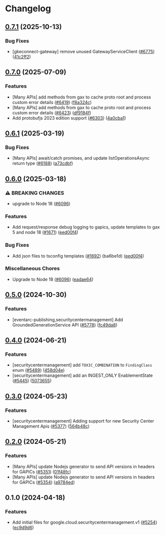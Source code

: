 # Changelog

## [0.7.1](https://github.com/googleapis/google-cloud-node/compare/securitycentermanagement-v0.7.0...securitycentermanagement-v0.7.1) (2025-10-13)


### Bug Fixes

* [gkeconnect-gateway] remove unused GatewayServiceClient ([#6775](https://github.com/googleapis/google-cloud-node/issues/6775)) ([41c2ff2](https://github.com/googleapis/google-cloud-node/commit/41c2ff2851b5fdadabf4f9bd3500167c34b32ff7))

## [0.7.0](https://github.com/googleapis/google-cloud-node/compare/securitycentermanagement-v0.6.1...securitycentermanagement-v0.7.0) (2025-07-09)


### Features

* [Many APIs] add methods from gax to cache proto root and process custom error details ([#6419](https://github.com/googleapis/google-cloud-node/issues/6419)) ([f8a324c](https://github.com/googleapis/google-cloud-node/commit/f8a324ca5c3bc0f730e4ed67d9407c44f2414936))
* [Many APIs] add methods from gax to cache proto root and process custom error details ([#6423](https://github.com/googleapis/google-cloud-node/issues/6423)) ([df9184f](https://github.com/googleapis/google-cloud-node/commit/df9184fe9fb00013ef519f093c4de5fd54ec2ce9))
* Add protobufjs 2023 edition support ([#6303](https://github.com/googleapis/google-cloud-node/issues/6303)) ([4a0cba1](https://github.com/googleapis/google-cloud-node/commit/4a0cba1e41a9aeb9c15ad31487ef013c8277cfef))

## [0.6.1](https://github.com/googleapis/google-cloud-node/compare/securitycentermanagement-v0.6.0...securitycentermanagement-v0.6.1) (2025-03-19)


### Bug Fixes

* [Many APIs] await/catch promises, and update listOperationsAsync return type ([#6188](https://github.com/googleapis/google-cloud-node/issues/6188)) ([a73cdbf](https://github.com/googleapis/google-cloud-node/commit/a73cdbfe33d5ba9952f0c87cb9d5d12ee8753dd2))

## [0.6.0](https://github.com/googleapis/google-cloud-node/compare/securitycentermanagement-v0.5.0...securitycentermanagement-v0.6.0) (2025-03-18)


### ⚠ BREAKING CHANGES

* upgrade to Node 18 ([#6096](https://github.com/googleapis/google-cloud-node/issues/6096))

### Features

* Add request/response debug logging to gapics, update templates to gax 5 and node 18 ([#1671](https://github.com/googleapis/google-cloud-node/issues/1671)) ([eed00f4](https://github.com/googleapis/google-cloud-node/commit/eed00f4e4de22392db3a440a20486c3eeb9d33a6))


### Bug Fixes

* Add json files to tsconfig templates ([#1692](https://github.com/googleapis/google-cloud-node/issues/1692)) (ba6be1d) ([eed00f4](https://github.com/googleapis/google-cloud-node/commit/eed00f4e4de22392db3a440a20486c3eeb9d33a6))


### Miscellaneous Chores

* Upgrade to Node 18 ([#6096](https://github.com/googleapis/google-cloud-node/issues/6096)) ([eadae64](https://github.com/googleapis/google-cloud-node/commit/eadae64d54e07aa2c65097ea52e65008d4e87436))

## [0.5.0](https://github.com/googleapis/google-cloud-node/compare/securitycentermanagement-v0.4.0...securitycentermanagement-v0.5.0) (2024-10-30)


### Features

* [eventarc-publishing,securitycentermanagement] Add GroundedGenerationService API ([#5778](https://github.com/googleapis/google-cloud-node/issues/5778)) ([fc49da8](https://github.com/googleapis/google-cloud-node/commit/fc49da87f341638232166e80adce38d8108461a9))

## [0.4.0](https://github.com/googleapis/google-cloud-node/compare/securitycentermanagement-v0.3.0...securitycentermanagement-v0.4.0) (2024-06-21)


### Features

* [securitycentermanagement] add `TOXIC_COMBINATION` to `FindingClass` enum ([#5489](https://github.com/googleapis/google-cloud-node/issues/5489)) ([458d04e](https://github.com/googleapis/google-cloud-node/commit/458d04e25c339b4bce483f2535e86af8b323f169))
* [securitycentermanagement] add an INGEST_ONLY EnablementState ([#5445](https://github.com/googleapis/google-cloud-node/issues/5445)) ([5073655](https://github.com/googleapis/google-cloud-node/commit/50736554b0433c16534e771d6673dffe3efac7c9))

## [0.3.0](https://github.com/googleapis/google-cloud-node/compare/securitycentermanagement-v0.2.0...securitycentermanagement-v0.3.0) (2024-05-23)


### Features

* [securitycentermanagement] Adding support for new Security Center Management Apis ([#5377](https://github.com/googleapis/google-cloud-node/issues/5377)) ([564b48c](https://github.com/googleapis/google-cloud-node/commit/564b48ca4048a96e3f3ca37085e8712fa63aa1c8))

## [0.2.0](https://github.com/googleapis/google-cloud-node/compare/securitycentermanagement-v0.1.0...securitycentermanagement-v0.2.0) (2024-05-21)


### Features

* [Many APIs] update Nodejs generator to send API versions in headers for GAPICs ([#5351](https://github.com/googleapis/google-cloud-node/issues/5351)) ([01f48fc](https://github.com/googleapis/google-cloud-node/commit/01f48fce63ec4ddf801d59ee2b8c0db9f6fb8372))
* [Many APIs] update Nodejs generator to send API versions in headers for GAPICs ([#5354](https://github.com/googleapis/google-cloud-node/issues/5354)) ([a9784ed](https://github.com/googleapis/google-cloud-node/commit/a9784ed3db6ee96d171762308bbbcd57390b6866))

## 0.1.0 (2024-04-18)


### Features

* Add initial files for google.cloud.securitycentermanagement.v1 ([#5254](https://github.com/googleapis/google-cloud-node/issues/5254)) ([ec9d9d6](https://github.com/googleapis/google-cloud-node/commit/ec9d9d68e5329593ce8cd6a19fe0b3acd44427c2))
